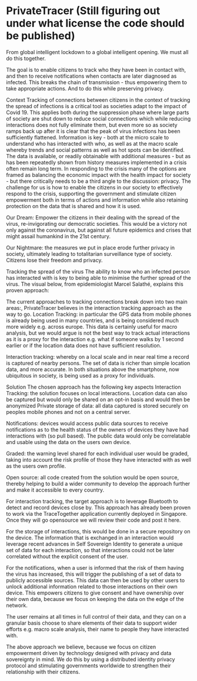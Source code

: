 # PrivateTracer (Still figuring out under what license the code should be published)

From global intelligent lockdown to a global intelligent opening. We must all do this together.

The goal is to enable citizens to track who they have been in contact with, and then to receive notifications when contacts are later diagnosed as infected. This breaks the chain of transmission - thus empowering them to take appropriate actions. And to do this while preserving privacy. 

Context
Tracking of connections between citizens in the context of tracking the spread of infections is a critical tool as societies adapt to the impact of Covid 19. This applies both during the suppression phase where large parts of society are shut down to reduce social connections which while reducing interactions does not fully eliminate them, but even more so as society ramps back up after it is clear that the peak of virus infections has been sufficiently flattened.
Information is key - both at the micro scale to understand who has interacted with who, as well as at the macro scale whereby trends and social patterns as well as hot spots can be identified. The data is available, or readily obtainable with additional measures - but as has been repeatedly shown from history measures implemented in a crisis often remain long term.
In responding to the crisis many of the options are framed as balancing the economic impact with the health impact for society - but there critically needs to be a third angle to the discussion: privacy. The challenge for us is how to enable the citizens in our society to effectively respond to the crisis, supporting the government and stimulate citizen empowerment both in terms of actions and information while also retaining protection on the data that is shared and how it is used. 

Our Dream: Empower the citizens in their dealing with the spread of the virus, re-invigorating our democratic societies. This would be a victory not only against the coronavirus, but against all future epidemics and crises that might assail humankind in the 21st century. 

Our Nightmare: the measures we put in place erode further privacy in society, ultimately leading to totalitarian surveillance type of society. Citizens lose their freedom and privacy. 

Tracking the spread of the virus
The ability to know who an infected person has interacted with is key to being able to minimise the further spread of the virus. The visual below, from epidemiologist Marcel Salathé, explains this proven approach: 

The current approaches to tracking connections break down into two main areas:, PrivateTracer believes in the interaction tracking approach as the way to go. 
Location Tracking: in particular the GPS data from mobile phones is already being used in many countries, and is being considered much more widely e.g. across europe. This data is certainly useful for macro analysis, but we would argue is not the best way to track actual interactions as it is a proxy for the interaction e.g. what if someone walks by 1 second earlier or if the location data does not have sufficient resolution.

Interaction tracking: whereby on a local scale and in near real time a record is captured of nearby persons. The set of data is richer than simple location data, and more accurate.
In both situations above the smartphone, now ubiquitous in society, is being used as a proxy for individuals. 

Solution 
The chosen approach has the following key aspects
Interaction Tracking: the solution focuses on local interactions. Location data can also be captured but would only be shared on an opt-in basis and would then be anonymized
Private storage of data: all data captured is stored securely on peoples mobile phones and not on a central server.

Notifications: devices would access public data sources to receive notifications as to the health status of the owners of devices they have had interactions with (so pull based). The public data would only be correlatable and usable using the data on the users own device. 

Graded: the warning level shared for each individual user would be graded, taking into account the risk profile of those they have interacted with as well as the users own profile. 

Open source: all code created from the solution would be open source, thereby helping to build a wider community to develop the approach further and make it accessible to every country.

For interaction tracking, the target approach is to leverage Bluetooth to detect and record devices close by. This approach has already been proven to work via the TraceTogether application currently deployed in Singapore. Once they will go opensource we will review their code and post it here. 

For the storage of interactions, this would be done in a secure repository on the device. The information that is exchanged in an interaction would leverage recent advances in Self Sovereign Identity to generate a unique set of data for each interaction, so that interactions could not be later correlated without the explicit consent of the user. 

For the notifications, when a user is informed that the risk of them having the virus has increased, this will trigger the publishing of a set of data to publicly accessible sources. This data can then be used by other users to unlock additional information related to those interactions on their own device. This empowers citizens to give consent and have ownership over their own data, because we focus on keeping the data on the edge of the network. 

The user remains at all times in full control of their data, and they can on a granular basis choose to share elements of their data to support wider efforts e.g. macro scale analysis, their name to people they have interacted with. 

The above approach we believe, because we focus on citizen empowerment driven by technology designed with privacy and data sovereignty in mind. We do this by using a distributed identity privacy protocol and stimulating governments worldwide to strengthen their relationship with their citizens. 




